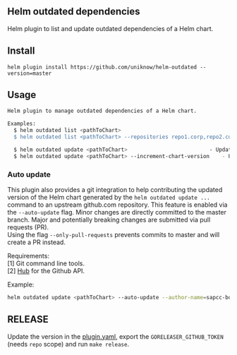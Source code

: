 Helm outdated dependencies
--------------------------

Helm plugin to list and update outdated dependencies of a Helm chart.

## Install

```
helm plugin install https://github.com/uniknow/helm-outdated --version=master
```

## Usage

```bash
Helm plugin to manage outdated dependencies of a Helm chart.

Examples:
  $ helm outdated list <pathToChart> 										- Checks if there's a newer version of any dependency available in the specified repository.
  $ helm outdated list <pathToChart> --repositories repo1.corp,repo2.corp 	- Checks if there's a newer version of any dependency available only using the given repositories. 

  $ helm outdated update <pathToChart> 							- Updates all outdated dependencies to the latest version found in the repository.
  $ helm outdated update <pathToChart> --increment-chart-version	- Updates all outdated dependencies to the latest version found in the repository and increments the version of the Helm chart.
```

### Auto update

This plugin also provides a git integration to help contributing the updated version of the Helm chart generated by the `helm outdated update ...` command to an upstream github.com repository. 
This feature is enabled via the `--auto-update` flag. 
Minor changes are directly committed to the master branch. Major and potentially breaking changes are submitted via pull requests (PR).  
Using the flag `--only-pull-requests` prevents commits to master and will create a PR instead.

Requirements:  
[1] Git command line tools.  
[2] [Hub](https://github.com/github/hub) for the Github API.

Example:

```bash
helm outdated update <pathToChart> --auto-update --author-name=sapcc-bot --author-email=sapcc-bot@sap.com
```

## RELEASE

Update the version in the [plugin.yaml](plugin.yaml), export the `GORELEASER_GITHUB_TOKEN` (needs `repo` scope) and run `make release`.
